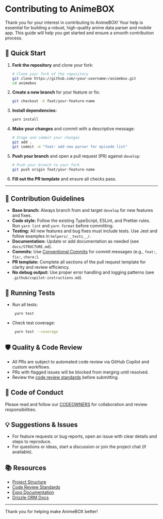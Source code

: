 # Contributing to AnimeBOX

<!--
   Introduction:
   Thank you for your interest in contributing to AnimeBOX! Your help is
   essential for building a robust, high-quality anime data parser and mobile
   app. This guide will help you get started and ensure a smooth contribution
   process.
-->

Thank you for your interest in contributing to AnimeBOX! Your help is essential
for building a robust, high-quality anime data parser and mobile app. This guide
will help you get started and ensure a smooth contribution process.

## 🚦 Quick Start

1. **Fork the repository** and clone your fork:

   ```sh
   # Clone your fork of the repository
   git clone https://github.com/<your-username>/animebox.git
   cd animebox
   ```

2. **Create a new branch** for your feature or fix:

   ```sh
   git checkout -b feat/your-feature-name
   ```

3. **Install dependencies:**

   ```sh
   yarn install
   ```

4. **Make your changes** and commit with a descriptive message:

   ```sh
   # Stage and commit your changes
   git add .
   git commit -m "feat: add new parser for episode list"
   ```

5. **Push your branch** and open a pull request (PR) against `develop`:

   ```sh
   # Push your branch to your fork
   git push origin feat/your-feature-name
   ```

6. **Fill out the PR template** and ensure all checks pass.

---

## 📝 Contribution Guidelines

<!--
   Contribution Guidelines:
   Essential rules and standards for contributing to the project including
   branching strategy, code style, testing requirements, and commit conventions.
-->

- **Base branch:** Always branch from and target `develop` for new features and
  fixes.
- **Code style:** Follow the existing TypeScript, ESLint, and Prettier rules.
  Run `yarn lint` and `yarn format` before committing.
- **Testing:** All new features and bug fixes must include tests. Use Jest and
  follow examples in `helpers/__tests__/`.
- **Documentation:** Update or add documentation as needed (see
  `docs/STRUCTURE.md`).
- **Commits:** Use [Conventional Commits](https://www.conventionalcommits.org/)
  for commit messages (e.g., `feat:`, `fix:`, `chore:`).
- **PR template:** Complete all sections of the pull request template for
  clarity and review efficiency.
- **No debug output:** Use proper error handling and logging patterns (see
  `.github/copilot-instructions.md`).

## 🧪 Running Tests

<!--
   Testing:
   Instructions for running tests and checking coverage to ensure code quality
   and maintain project stability.
-->

- Run all tests:

  ```sh
   yarn test
  ```

- Check test coverage:

  ```sh
   yarn test --coverage
  ```

## 🛡️ Quality & Code Review

<!--
   Quality & Code Review:
   Explains the automated review process and how to resolve flagged issues
   to maintain high code standards across the project.
-->

- All PRs are subject to automated code review via GitHub Copilot and custom
  workflows.
- PRs with flagged issues will be blocked from merging until resolved.
- Review the [code review standards](../.github/copilot-instructions.md) before
  submitting.

## 🤝 Code of Conduct

<!--
   Code of Conduct:
   Reference to CODEOWNERS for collaboration and review responsibilities
   to ensure respectful and productive teamwork.
-->

Please read and follow our [CODEOWNERS](../.github/CODEOWNERS) for
collaboration and review responsibilities.

## 💡 Suggestions & Issues

<!--
   Suggestions & Issues:
   How to open issues, request features, or ask questions to improve the
   project and get help from the community.
-->

- For feature requests or bug reports, open an issue with clear details and
  steps to reproduce.
- For questions or ideas, start a discussion or join the project chat (if
  available).

## 📚 Resources

<!--
   Resources:
   Helpful links for contributors and maintainers to understand the project
   structure, standards, and related technologies.
-->

- [Project Structure](./docs/STRUCTURE.md)
- [Code Review Standards](../.github/copilot-instructions.md)
- [Expo Documentation](https://docs.expo.dev/)
- [Drizzle ORM Docs](https://orm.drizzle.team/docs)

---

Thank you for helping make AnimeBOX better!
